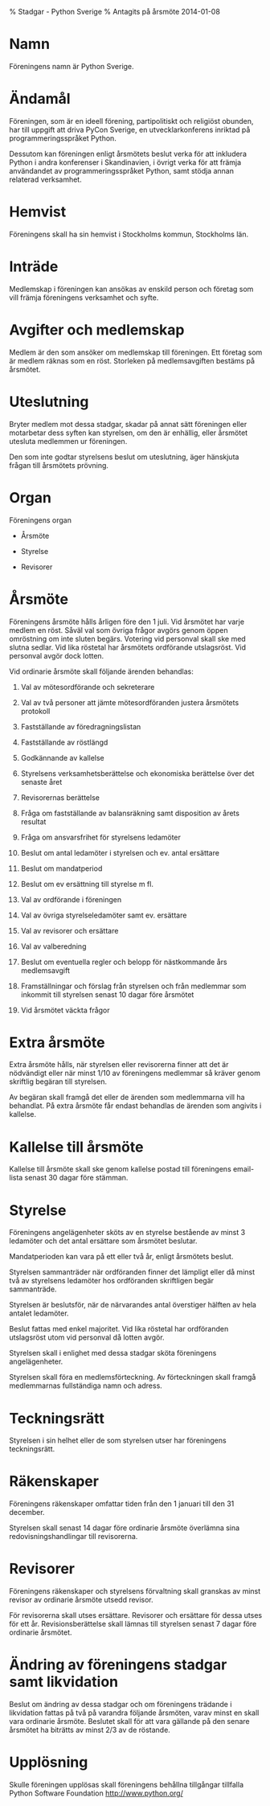 % Stadgar - Python Sverige
% Antagits på årsmöte 2014-01-08

Namn
====

Föreningens namn är Python Sverige.

Ändamål
=======

Föreningen, som är en ideell förening, partipolitiskt och religiöst
obunden, har till uppgift att driva PyCon Sverige, en utvecklarkonferens
inriktad på programmeringsspråket Python.

Dessutom kan föreningen enligt årsmötets beslut verka för att inkludera
Python i andra konferenser i Skandinavien, i övrigt verka för att främja
användandet av programmeringsspråket Python, samt stödja annan relaterad
verksamhet.

Hemvist
=======

Föreningens skall ha sin hemvist i Stockholms kommun, Stockholms län.

Inträde
=======

Medlemskap i föreningen kan ansökas av enskild person och företag som
vill främja föreningens verksamhet och syfte.

Avgifter och medlemskap
=======================

Medlem är den som ansöker om medlemskap till föreningen. Ett företag som
är medlem räknas som en röst. Storleken på medlemsavgiften bestäms på
årsmötet.

Uteslutning
===========

Bryter medlem mot dessa stadgar, skadar på annat sätt föreningen eller
motarbetar dess syften kan styrelsen, om den är enhällig, eller årsmötet
utesluta medlemmen ur föreningen.

Den som inte godtar styrelsens beslut om uteslutning, äger hänskjuta
frågan till årsmötets prövning.

Organ
=====

Föreningens organ

-   Årsmöte

-   Styrelse

-   Revisorer

Årsmöte
=======

Föreningens årsmöte hålls årligen före den 1 juli. Vid årsmötet har
varje medlem en röst. Såväl val som övriga frågor avgörs genom öppen
omröstning om inte sluten begärs. Votering vid personval skall ske med
slutna sedlar. Vid lika röstetal har årsmötets ordförande utslagsröst.
Vid personval avgör dock lotten.

Vid ordinarie årsmöte skall följande ärenden behandlas:

1.  Val av mötesordförande och sekreterare

2.  Val av två personer att jämte mötesordföranden justera årsmötets
    protokoll

3.  Fastställande av föredragningslistan

4.  Fastställande av röstlängd

5.  Godkännande av kallelse

6.  Styrelsens verksamhetsberättelse och ekonomiska berättelse över det
    senaste året

7.  Revisorernas berättelse

8.  Fråga om fastställande av balansräkning samt disposition av årets
    resultat

9.  Fråga om ansvarsfrihet för styrelsens ledamöter

10. Beslut om antal ledamöter i styrelsen och ev. antal ersättare

11. Beslut om mandatperiod

12. Beslut om ev ersättning till styrelse m fl.

13. Val av ordförande i föreningen

14. Val av övriga styrelseledamöter samt ev. ersättare

15. Val av revisorer och ersättare

16. Val av valberedning

17. Beslut om eventuella regler och belopp för nästkommande års
    medlemsavgift

18. Framställningar och förslag från styrelsen och från medlemmar som
    inkommit till styrelsen senast 10 dagar före årsmötet

19. Vid årsmötet väckta frågor

Extra årsmöte
=============

Extra årsmöte hålls, när styrelsen eller revisorerna finner att det är
nödvändigt eller när minst 1/10 av föreningens medlemmar så kräver genom
skriftlig begäran till styrelsen.

Av begäran skall framgå det eller de ärenden som medlemmarna vill ha
behandlat. På extra årsmöte får endast behandlas de ärenden som angivits
i kallelse.

Kallelse till årsmöte
=====================

Kallelse till årsmöte skall ske genom kallelse postad till föreningens
email-lista senast 30 dagar före stämman.

Styrelse
========

Föreningens angelägenheter sköts av en styrelse bestående av minst 3
ledamöter och det antal ersättare som årsmötet beslutar.

Mandatperioden kan vara på ett eller två år, enligt årsmötets beslut.

Styrelsen sammanträder när ordföranden finner det lämpligt eller då
minst två av styrelsens ledamöter hos ordföranden skriftligen begär
sammanträde.

Styrelsen är beslutsför, när de närvarandes antal överstiger hälften av
hela antalet ledamöter.

Beslut fattas med enkel majoritet. Vid lika röstetal har ordföranden
utslagsröst utom vid personval då lotten avgör.

Styrelsen skall i enlighet med dessa stadgar sköta föreningens
angelägenheter.

Styrelsen skall föra en medlemsförteckning. Av förteckningen skall
framgå medlemmarnas fullständiga namn och adress.

Teckningsrätt
=============

Styrelsen i sin helhet eller de som styrelsen utser har föreningens
teckningsrätt.

Räkenskaper
===========

Föreningens räkenskaper omfattar tiden från den 1 januari till den 31
december.

Styrelsen skall senast 14 dagar före ordinarie årsmöte överlämna sina
redovisningshandlingar till revisorerna.

Revisorer
=========

Föreningens räkenskaper och styrelsens förvaltning skall granskas av
minst revisor av ordinarie årsmöte utsedd revisor.

För revisorerna skall utses ersättare. Revisorer och ersättare för dessa
utses för ett år. Revisionsberättelse skall lämnas till styrelsen senast
7 dagar före ordinarie årsmötet.

Ändring av föreningens stadgar samt likvidation
===============================================

Beslut om ändring av dessa stadgar och om föreningens trädande i
likvidation fattas på två på varandra följande årsmöten, varav minst en
skall vara ordinarie årsmöte. Beslutet skall för att vara gällande på
den senare årsmötet ha biträtts av minst 2/3 av de röstande.

Upplösning
==========

Skulle föreningen upplösas skall föreningens behållna tillgångar
tillfalla Python Software Foundation http://www.python.org/
